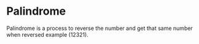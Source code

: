 # Palindrome
Palindrome is a process to reverse the number and get that same number when reversed example (12321).
